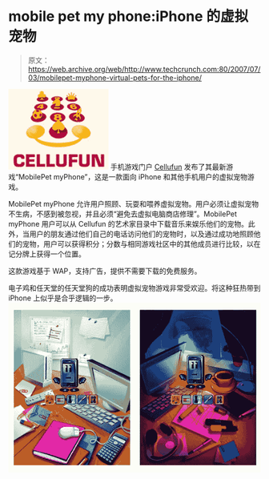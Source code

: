 # mobile pet my phone:iPhone 的虚拟宠物

> 原文：<https://web.archive.org/web/http://www.techcrunch.com:80/2007/07/03/mobilepet-myphone-virtual-pets-for-the-iphone/>

[![cellufun.jpg](img/efc94c826d25bfbbe0f3473c0e2ba5c8.png)](https://web.archive.org/web/20160422003243/http://www.cellufun.com/) 手机游戏门户 [Cellufun](https://web.archive.org/web/20160422003243/http://www.cellufun.com/) 发布了其最新游戏“MobilePet myPhone”，这是一款面向 iPhone 和其他手机用户的虚拟宠物游戏。

MobilePet myPhone 允许用户照顾、玩耍和喂养虚拟宠物。用户必须让虚拟宠物不生病，不感到被忽视，并且必须“避免去虚拟电脑商店修理”。MobilePet myPhone 用户可以从 Cellufun 的艺术家目录中下载音乐来娱乐他们的宠物。此外，当用户的朋友通过他们自己的电话访问他们的宠物时，以及通过成功地照顾他们的宠物，用户可以获得积分；分数与相同游戏社区中的其他成员进行比较，以在记分牌上获得一个位置。

这款游戏基于 WAP，支持广告，提供不需要下载的免费服务。

电子鸡和任天堂的任天堂狗的成功表明虚拟宠物游戏非常受欢迎。将这种狂热带到 iPhone 上似乎是合乎逻辑的一步。
![mypet.jpg](img/88bc4b8c49e634124a6f0e64e967fa78.png)
